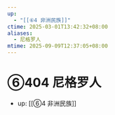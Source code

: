 ```yaml
---
up:
  - "[[⑥4 非洲民族]]"
ctime: 2025-03-01T13:42:32+08:00
aliases:
  - 尼格罗人
mtime: 2025-09-09T12:37:05+08:00
---
```


# ⑥404 尼格罗人

- up: [[⑥4 非洲民族]]
